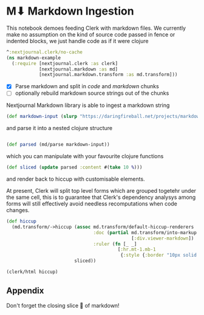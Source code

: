 # M⬇ Markdown Ingestion

This notebook demoes feeding Clerk with markdown files. We currently make no assumption on the kind of source code passed in fence or indented blocks, we just handle code as if it were clojure  

```clj
^:nextjournal.clerk/no-cache
(ns markdown-example
  (:require [nextjournal.clerk :as clerk]
            [nextjournal.markdown :as md]
            [nextjournal.markdown.transform :as md.transform]))
```

- [x] Parse markdown and split in _code_ and _markdown_ chunks
- [ ] optionally rebuild markdown source strings out of the chunks

Nextjournal Markdown library is able to ingest a markdown string

```clj 
(def markdown-input (slurp "https://daringfireball.net/projects/markdown/syntax.text"))
```

and parse it into a nested clojure structure 

```clj 

(def parsed (md/parse markdown-input))
```

which you can manipulate with your favourite clojure functions

```clj 
(def sliced (update parsed :content #(take 10 %)))
```

and render back to hiccup with customisable elements. 

At present, Clerk will split top level forms which are grouped togetehr under the same cell, this is to guarantee that Clerk's dependency analysys among forms will still effectively avoid needless recomputations when code changes.

```clj 
(def hiccup 
  (md.transform/->hiccup (assoc md.transform/default-hiccup-renderers 
                                :doc (partial md.transform/into-markup 
                                              [:div.viewer-markdown])
                                :ruler (fn [_ _]
                                         [:hr.mt-1.mb-1
                                          {:style {:border "10px solid magenta" :border-radius "10px"}}]))
                         sliced))

(clerk/html hiccup)
```

## Appendix

Don't forget the closing slice 🍕 of markdown! 
